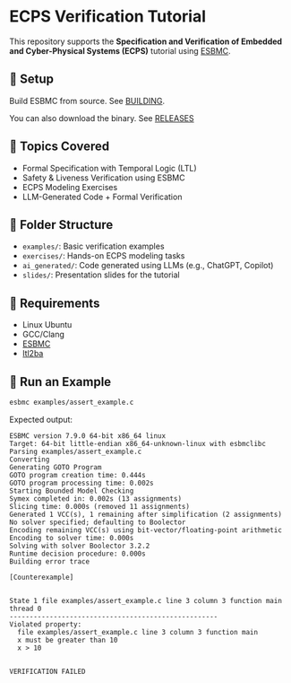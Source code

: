 # ECPS Verification Tutorial

This repository supports the **Specification and Verification of Embedded and Cyber-Physical Systems (ECPS)** tutorial using [ESBMC](https://github.com/esbmc/esbmc).

## 🔧 Setup

Build ESBMC from source. See [BUILDING](https://github.com/esbmc/esbmc).

You can also download the binary. See [RELEASES](https://github.com/esbmc/esbmc/releases)


## 🧪 Topics Covered

- Formal Specification with Temporal Logic (LTL)
- Safety & Liveness Verification using ESBMC
- ECPS Modeling Exercises
- LLM-Generated Code + Formal Verification

## 📂 Folder Structure

- `examples/`: Basic verification examples
- `exercises/`: Hands-on ECPS modeling tasks
- `ai_generated/`: Code generated using LLMs (e.g., ChatGPT, Copilot)
- `slides/`: Presentation slides for the tutorial

## 📌 Requirements

- Linux Ubuntu
- GCC/Clang
- [ESBMC](https://github.com/esbmc/esbmc)
- [ltl2ba](https://github.com/esbmc/libltl2ba)

## 🚀 Run an Example

```bash
esbmc examples/assert_example.c
````

Expected output:

````
ESBMC version 7.9.0 64-bit x86_64 linux
Target: 64-bit little-endian x86_64-unknown-linux with esbmclibc
Parsing examples/assert_example.c
Converting
Generating GOTO Program
GOTO program creation time: 0.444s
GOTO program processing time: 0.002s
Starting Bounded Model Checking
Symex completed in: 0.002s (13 assignments)
Slicing time: 0.000s (removed 11 assignments)
Generated 1 VCC(s), 1 remaining after simplification (2 assignments)
No solver specified; defaulting to Boolector
Encoding remaining VCC(s) using bit-vector/floating-point arithmetic
Encoding to solver time: 0.000s
Solving with solver Boolector 3.2.2
Runtime decision procedure: 0.000s
Building error trace

[Counterexample]


State 1 file examples/assert_example.c line 3 column 3 function main thread 0
----------------------------------------------------
Violated property:
  file examples/assert_example.c line 3 column 3 function main
  x must be greater than 10
  x > 10


VERIFICATION FAILED
````


